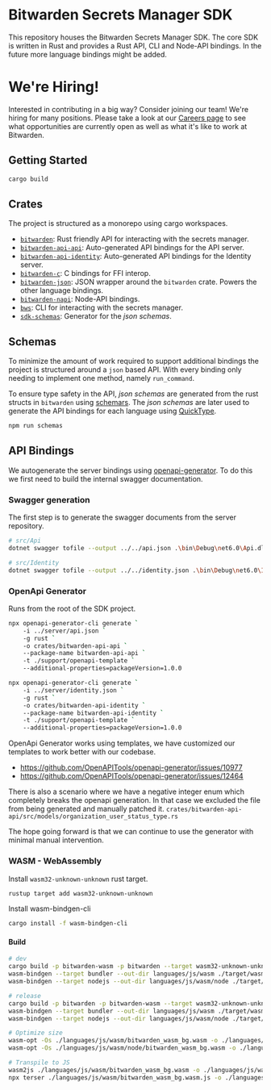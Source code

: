 # Bitwarden Secrets Manager SDK

This repository houses the Bitwarden Secrets Manager SDK. The core SDK is written in Rust and
provides a Rust API, CLI and Node-API bindings. In the future more language bindings might be added.

# We're Hiring!

Interested in contributing in a big way? Consider joining our team! We're hiring for many positions.
Please take a look at our [Careers page](https://bitwarden.com/careers/) to see what opportunities
are currently open as well as what it's like to work at Bitwarden.

## Getting Started

```bash
cargo build
```

## Crates

The project is structured as a monorepo using cargo workspaces.

- [`bitwarden`](./crates/bitwarden/): Rust friendly API for interacting with the secrets manager.
- [`bitwarden-api-api`](./crates/bitwarden-api-api/): Auto-generated API bindings for the API
  server.
- [`bitwarden-api-identity`](./crates/bitwarden-api-identity/): Auto-generated API bindings for the
  Identity server.
- [`bitwarden-c`](./crates/bitwarden-c/): C bindings for FFI interop.
- [`bitwarden-json`](./crates/bitwarden-json/): JSON wrapper around the `bitwarden` crate. Powers
  the other language bindings.
- [`bitwarden-napi`](./crates/bitwarden-napi/): Node-API bindings.
- [`bws`](./crates/bws/): CLI for interacting with the secrets manager.
- [`sdk-schemas`](./crates/sdk-schemas/): Generator for the _json schemas_.

## Schemas

To minimize the amount of work required to support additional bindings the project is structured
around a `json` based API. With every binding only needing to implement one method, namely
`run_command`.

To ensure type safety in the API, _json schemas_ are generated from the rust structs in `bitwarden`
using [schemars](https://crates.io/crates/schemars). The _json schemas_ are later used to generate
the API bindings for each language using [QuickType](https://github.com/quicktype/quicktype).

```bash
npm run schemas
```

## API Bindings

We autogenerate the server bindings using
[openapi-generator](https://github.com/OpenAPITools/openapi-generator). To do this we first need to
build the internal swagger documentation.

### Swagger generation

The first step is to generate the swagger documents from the server repository.

```bash
# src/Api
dotnet swagger tofile --output ../../api.json .\bin\Debug\net6.0\Api.dll internal

# src/Identity
dotnet swagger tofile --output ../../identity.json .\bin\Debug\net6.0\Identity.dll v1
```

### OpenApi Generator

Runs from the root of the SDK project.

```bash
npx openapi-generator-cli generate `
    -i ../server/api.json `
    -g rust `
    -o crates/bitwarden-api-api `
    --package-name bitwarden-api-api `
    -t ./support/openapi-template `
    --additional-properties=packageVersion=1.0.0

npx openapi-generator-cli generate `
    -i ../server/identity.json `
    -g rust `
    -o crates/bitwarden-api-identity `
    --package-name bitwarden-api-identity `
    -t ./support/openapi-template `
    --additional-properties=packageVersion=1.0.0
```

OpenApi Generator works using templates, we have customized our templates to work better with our
codebase.

- https://github.com/OpenAPITools/openapi-generator/issues/10977
- https://github.com/OpenAPITools/openapi-generator/issues/12464

There is also a scenario where we have a negative integer enum which completely breaks the openapi
generation. In that case we excluded the file from being generated and manually patched it.
`crates/bitwarden-api-api/src/models/organization_user_status_type.rs`

The hope going forward is that we can continue to use the generator with minimal manual
intervention.

### WASM - WebAssembly

Install `wasm32-unknown-unknown` rust target.

```bash
rustup target add wasm32-unknown-unknown
```

Install wasm-bindgen-cli

```bash
cargo install -f wasm-bindgen-cli
```

#### Build

```bash
# dev
cargo build -p bitwarden-wasm -p bitwarden --target wasm32-unknown-unknown --features wasm-bindgen
wasm-bindgen --target bundler --out-dir languages/js/wasm ./target/wasm32-unknown-unknown/debug/bitwarden_wasm.wasm
wasm-bindgen --target nodejs --out-dir languages/js/wasm/node ./target/wasm32-unknown-unknown/debug/bitwarden_wasm.wasm

# release
cargo build -p bitwarden -p bitwarden-wasm --target wasm32-unknown-unknown --features wasm-bindgen --release
wasm-bindgen --target bundler --out-dir languages/js/wasm ./target/wasm32-unknown-unknown/release/bitwarden_wasm.wasm
wasm-bindgen --target nodejs --out-dir languages/js/wasm/node ./target/wasm32-unknown-unknown/release/bitwarden_wasm.wasm

# Optimize size
wasm-opt -Os ./languages/js/wasm/bitwarden_wasm_bg.wasm -o ./languages/js/wasm/bitwarden_wasm_bg.wasm
wasm-opt -Os ./languages/js/wasm/node/bitwarden_wasm_bg.wasm -o ./languages/js/wasm/node/bitwarden_wasm_bg.wasm

# Transpile to JS
wasm2js ./languages/js/wasm/bitwarden_wasm_bg.wasm -o ./languages/js/wasm/bitwarden_wasm_bg.wasm.js
npx terser ./languages/js/wasm/bitwarden_wasm_bg.wasm.js -o ./languages/js/wasm/bitwarden_wasm_bg.wasm.js
```
